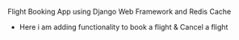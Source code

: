 Flight Booking App using Django Web Framework and Redis Cache

- Here i am adding functionality to book a flight & Cancel a flight 

